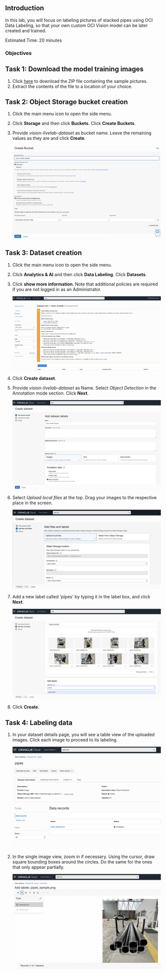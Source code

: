 ## Introduction

In this lab, you will focus on labeling pictures of stacked pipes using OCI Data Labeling, so that your own custom OCI Vision model can be later created and trained.

Estimated Time: 20 minutes

### Objectives

## Task 1: Download the model training images

1. Click [here](https://github.com/oracle-livelabs/oci/raw/main/oci-vision-inventory/images/model/pipes_samples.zip) to download the ZIP file containing the sample pictures. 
2. Extract the contents of the file to a location of your choice.

## Task 2: Object Storage bucket creation 

1. Click the main menu icon to open the side menu.
2. Click **Storage** and then click **Buckets**. Click **Create Buckets**.
3. Provide *vision-livelab-dataset* as bucket name. Leave the remaining values as they are and click **Create**.

   ![Creation of Object Storage bucket for Data Labeling](../images/create_bucket.png)

## Task 3: Dataset creation 

1. Click the main menu icon to open the side menu.
2. Click **Analytics & AI** and then click **Data Labeling**. Click **Datasets**.
3. Click **show more information**. Note that additional policies are required if you are not logged in as an Administrator.

   ![Data Labeling dataset screen](../images/data_labeling_dataset.png)

4. Click **Create dataset**.
5. Provide *vision-livelab-dataset* as Name. Select *Object Detection* in the Annotation mode section. Click **Next**.

   ![Creation of Data Labeling dataset - 1](../images/create_dataset1.png)

6. Select *Upload local files* at the top. Drag your images to the respective place in the screen. 

   ![Creation of Data Labeling dataset - 2](../images/create_dataset2.png)

7. Add a new label called 'pipes' by typing it in the label box, and click **Next**.

   ![Creation of Data Labeling dataset - 3](../images/create_dataset3.png)

8. Click **Create**. 

## Task 4: Labeling data

1. In your dataset details page, you will see a table view of the uploaded images. Click each image to proceed to its labeling.

   ![Creation of Data Labeling dataset - 1](../images/data_labeling_images_table.png)

2. In the single image view, zoom in if necessary. Using the cursor, draw square bounding boxes around the circles. Do the same for the ones that only appear partially.

   ![Labeling an image](../images/labeling_an_image.png)